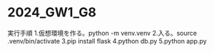 # 2024_GW1_G8


実行手順
1.仮想環境を作る。python -m venv.venv
2.入る。source .venv/bin/activate
3.pip install flask
4.python db.py
5.python app.py